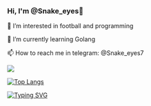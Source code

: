 ### Hi, I'm @Snake_eyes👋

👀 I’m interested in football and programming

🌱 I’m currently learning Golang

📫 How to reach me in telegram: @Snake_eyes7

![](https://komarev.com/ghpvc/?username=Snake1-1eyes)

[![Top Langs](https://github-readme-stats.vercel.app/api/top-langs/?username=Snake1-1eyes)](https://github.com/anuraghazra/github-readme-stats)


[![Typing SVG](https://readme-typing-svg.herokuapp.com?font=Fira+Code&weight=300&size=14&pause=1000&background=000000&center=true&vCenter=true&random=false&width=300&height=30&lines=%D0%9D%D0%B8%D1%87%D1%82%D0%BE+%D0%BD%D0%B5+%D0%B8%D1%81%D1%82%D0%B8%D0%BD%D0%BD%D0%BE%2C+%D0%B2%D1%81%D1%91+%D0%B4%D0%BE%D0%B7%D0%B2%D0%BE%D0%BB%D0%B5%D0%BD%D0%BE)](https://git.io/typing-svg)

<!--
**Snake1-1eyes/Snake1-1eyes** is a ✨ _special_ ✨ repository because its `README.md` (this file) appears on your GitHub profile.

Here are some ideas to get you started:

- 🔭 I’m currently working on ...
- 🌱 I’m currently learning ...
- 👯 I’m looking to collaborate on ...
- 🤔 I’m looking for help with ...
- 💬 Ask me about ...
- 📫 How to reach me: ...
- 😄 Pronouns: ...
- ⚡ Fun fact: ...
-->
